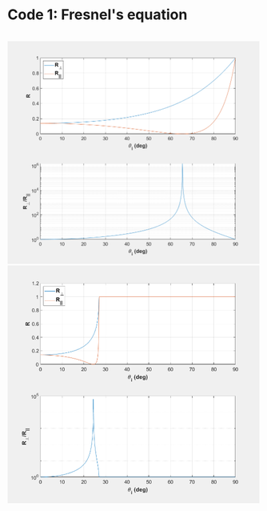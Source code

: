 # Code 1: Fresnel's equation
\
![image](https://github.com/xiangyu066/Optical-Computation/blob/master/Docs/Code1_FresnelEqn_para1.png)
\
![image](https://github.com/xiangyu066/Optical-Computation/blob/master/Docs/Code1_FresnelEqn_para2.png)
